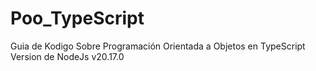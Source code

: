 # Poo_TypeScript
Guia de Kodigo Sobre Programación Orientada a Objetos en TypeScript
Version de NodeJs v20.17.0
